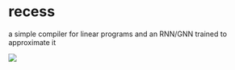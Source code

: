 # recess
a simple compiler for linear programs and an RNN/GNN trained to approximate it 

<img src="https://collectionapi.metmuseum.org/api/collection/v1/iiif/828084/1897339/restricted">
